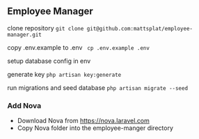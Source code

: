 ## Employee Manager

clone repository
``` git clone git@github.com:mattsplat/employee-manager.git ```

copy .env.example to .env
``` cp .env.example .env```

setup database config in env

generate key
```php artisan key:generate```

run migrations and seed database
```php artisan migrate --seed```

### Add Nova
* Download Nova from https://nova.laravel.com
* Copy Nova folder into the employee-manger directory


